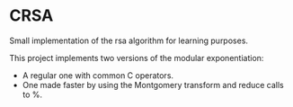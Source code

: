 # CRSA
Small implementation of the rsa algorithm for learning purposes.

This project implements two versions of the modular exponentiation:
- A regular one with common C operators.
- One made faster by using the Montgomery transform and reduce calls to %.
